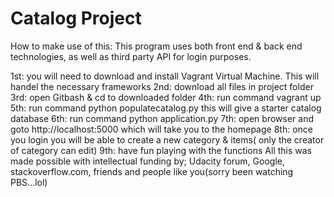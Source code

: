 # Catalog Project
How to make use of this: This program uses both front end & back end technologies, as well as
third party API for login purposes.

1st: you will need to download and install Vagrant Virtual Machine. This will handel the necessary frameworks
2nd: download all files in project folder
3rd: open Gitbash & cd to downloaded folder
4th: run command vagrant up
5th: run command python populatecatalog.py this will give a starter catalog database
6th: run command python application.py
7th: open browser and goto http://localhost:5000 which will take you to the homepage
8th: once you login you will be able to create a new category & items( only the creator of category can edit)
9th: have fun playing with the functions
All this was made possible with intellectual funding by; Udacity forum, Google, stackoverflow.com,
friends and people like you(sorry been watching PBS...lol)
